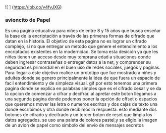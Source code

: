 ![ ] (https://ibb.co/v4fvJXG)

### avioncito de Papel
Es una pagina educativa para niñes de entre 8 y 15 años que busca enseñar la base de la encriptación a través de las primeras formas de cifrado que datan en la historia. 
El objetivo de esta pagina no es lograr un cifrado complejo, si no que entregar un metodo que genere el entendimiento a los encriptados existentes en la modernidad. 
Se toma esta desición ya que les niñes tienen un acceso desde muy temprana edad a situaciones donde deben ingresar contraseñas o entregar datos a la net, y comprender su seguridad es primordial en el buen uso de redes sociales, juegos y paginas.
Para llegar a este objetivo realice un prototipo que fue mostrado a niñes y adultes donde se genero principalmente la idea de que fuera un espacio de facil entendimiento y de simpleza visual.
gif
por esto tenemos una primera pagina donde se explica en palabras simples que es el cifrado cesar y se da la opcion de comenzar  a cifrar y decifrar. al apretar este boton llegamos a una segunda pagina donde podemos poner la opción de offset o espacios que queremos mover las letra o numeros escritos y dos cajas de texto una donde escribimos y otra donde recibimos la respuesta. esto mediante dos botones de cifrado y decifrado y un tercer boton de reset que limpia los datos agregados.
se uso una paleta de colores pastel,y se eligio la imagen de un avion de papel como simbolo del envio de mensajes secretos


